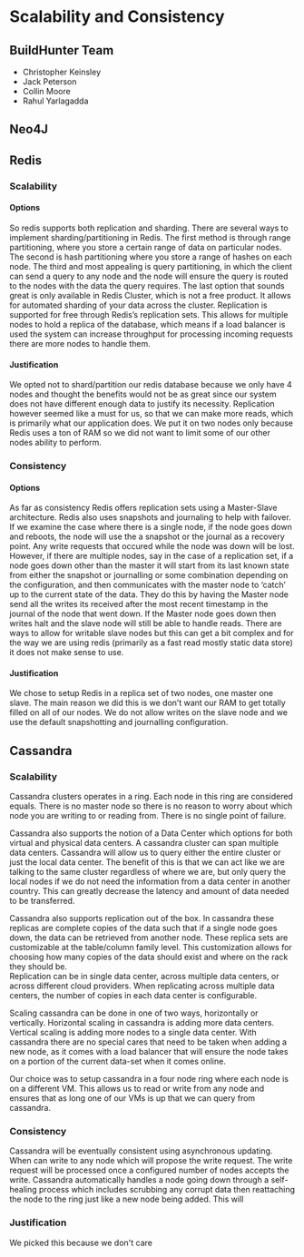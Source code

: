 # Scalability and Consistency
## BuildHunter Team
- Christopher Keinsley
- Jack Peterson
- Collin Moore
- Rahul Yarlagadda

## Neo4J

## Redis

### Scalability

#### Options

So redis supports both replication and sharding. There are several ways to implement sharding/partitioning in Redis. The first method is through range partitioning, where you store a certain range of data on particular nodes. The second is hash partitioning where you store a range of hashes on each node. The third and most appealing is query partitioning, in which the client can send a query to any node and the node will ensure the query is routed to the nodes with the data the query requires. The last option that sounds great is only available in Redis Cluster, which is not a free product. It allows for automated sharding of your data across the cluster. Replication is supported for free through Redis’s replication sets. This allows for multiple nodes to hold a replica of the database, which means if a load balancer is used the system can increase throughput for processing incoming requests there are more nodes to handle them.

#### Justification

We opted not to shard/partition our redis database because we only have 4 nodes and thought the benefits would not be as great since our system does not have different enough data to justify its necessity. Replication however seemed like a must for us, so that we can make more reads, which is primarily what our application does. We put it on two nodes only because Redis uses a ton of RAM so we did not want to limit some of our other nodes ability to perform.

### Consistency

#### Options

As far as consistency Redis offers replication sets using a Master-Slave architecture. Redis also uses snapshots and journaling to help with failover. If we examine the case where there is a single node, if the node goes down and reboots, the node will use the a snapshot or the journal as a recovery point. Any write requests that occured while the node was down will be lost. However, if there are multiple nodes, say in the case of a replication set, if a node goes down other than the master it will start from its last known state from either the snapshot or journalling or some combination depending on the configuration, and then communicates with the master node to ‘catch’ up to the current state of the data. They do this by having the Master node send all the writes its received after the most recent timestamp in the journal of the node that went down. If the Master node goes down then writes halt and the slave node will still be able to handle reads. There are ways to allow for writable slave nodes but this can get a bit complex and for the way we are using redis (primarily as a fast read mostly static data store) it does not make sense to use.

#### Justification

We chose to setup Redis in a replica set of two nodes, one master one slave. The main reason we did this is we don’t want our RAM to get totally filled on all of our nodes. We do not allow writes on the slave node and we use the default snapshotting and journalling configuration.

## Cassandra

### Scalability

Cassandra clusters operates in a ring. Each node in this ring are considered equals. There is no master node so there is no reason to worry about which node you are writing to or reading from. There is no single point of failure.  

Cassandra also supports the notion of a Data Center which options for both virtual and physical data centers. A cassandra cluster can span multiple data centers. Cassandra will allow us to query either the entire cluster or just the local data center. The benefit of this is that we can act like we are talking to the same cluster regardless of where we are, but only query the local nodes if we do not need the information from a data center in another country. This can greatly decrease the latency and amount of data needed to be transferred.  

Cassandra also supports replication out of the box. In cassandra these replicas are complete copies of the data such that if a single node goes down, the data can be retrieved from another node. These replica sets are customizable at the table/column family level. This customization allows for choosing how many copies of the data should exist and where on the rack they should be.  
Replication can be in single data center, across multiple data centers, or across different cloud providers. When replicating across multiple data centers, the number of copies in each data center is configurable.  

Scaling cassandra can be done in one of two ways, horizontally or vertically. Horizontal scaling in cassandra is adding more data centers. Vertical scaling is adding more nodes to a single data center. With cassandra there are no special cares that need to be taken when adding a new node, as it comes with a load balancer that will ensure the node takes on a portion of the current data-set when it comes online.  

Our choice was to setup cassandra in a four node ring where each node is on a different VM. This allows us to read or write from any node and ensures that as long one of our VMs is up that we can query from cassandra.  

### Consistency
Cassandra will be eventually consistent using asynchronous updating. When can write to any node which will propose the write request. The write request will be processed once a configured number of nodes accepts the write. Cassandra automatically handles a node going down through a self-healing process which includes scrubbing any corrupt data then reattaching the node to the ring just like a new node being added. This will 

### Justification

We picked this because we don't care